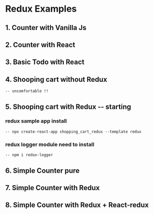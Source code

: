# Redux Examples

## 1. Counter with Vanilla Js
    
## 2. Counter with React 

## 3. Basic Todo with React

## 4. Shooping cart without Redux
    
    -- uncomfortable !!

## 5. Shooping cart with Redux -- starting

### redux sample app install
    -- npx create-react-app shopping_cart_redux --template redux
### redux logger module need to install
    -- npm i redux-logger

## 6. Simple Counter pure

## 7. Simple Counter with Redux 

## 8. Simple Counter with Redux + React-redux